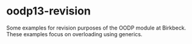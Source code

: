 oodp13-revision
===============
Some examples for revision purposes of the OODP module at Birkbeck.
These examples focus on overloading using generics.
